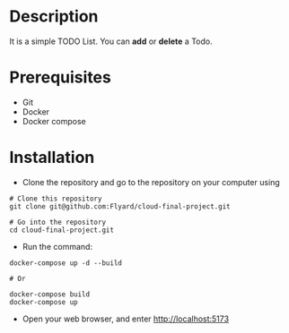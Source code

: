 # Description
It is a simple TODO List. You can **add** or **delete** a Todo.

# Prerequisites
- Git
- Docker
- Docker compose

# Installation
- Clone the repository and go to the repository on your computer using </br>

 ```
# Clone this repository
git clone git@github.com:Flyard/cloud-final-project.git 

# Go into the repository
cd cloud-final-project.git
```

- Run the command: </br>
```
docker-compose up -d --build
 
# Or 
 
docker-compose build 
docker-compose up 
  ```
- Open your web browser, and enter
[http://localhost:5173](http://localhost:5173)

